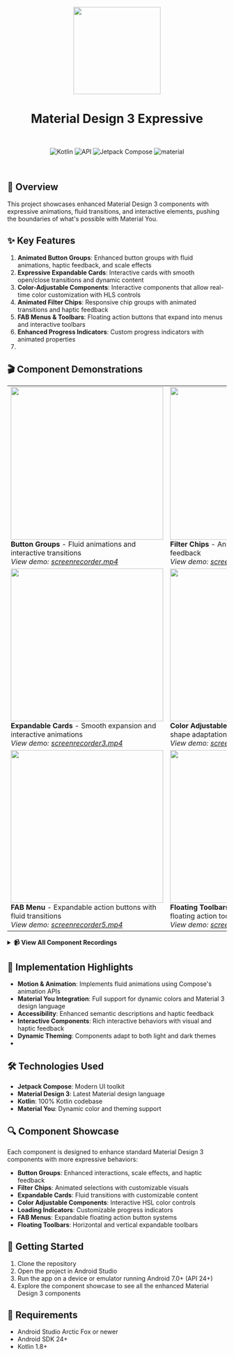 <div align="center">
<br>
<img src="https://cdn-icons-png.flaticon.com/512/6295/6295417.png" width="200" />
</div>

<h1 align="center">Material Design 3 Expressive</h1>
<br>
<p align="center">
  <img alt="Kotlin" src="https://img.shields.io/badge/Kotlin-a503fc?logo=kotlin&logoColor=white&style=for-the-badge"/>
  <img alt="API" src="https://img.shields.io/badge/Api%2024+-50f270?logo=android&logoColor=black&style=for-the-badge"/>
  <img alt="Jetpack Compose" src="https://img.shields.io/static/v1?style=for-the-badge&message=Jetpack+Compose&color=4285F4&logo=Jetpack+Compose&logoColor=FFFFFF&label="/>
  <img alt="material" src="https://custom-icon-badges.demolab.com/badge/material%20you-lightblue?style=for-the-badge&logoColor=333&logo=material-you"/>
</p>
<br>

## 🌈 Overview

This project showcases enhanced Material Design 3 components with expressive animations, fluid
transitions, and interactive elements, pushing the boundaries of what's possible with Material You.

## ✨ Key Features

1. **Animated Button Groups**: Enhanced button groups with fluid animations, haptic feedback, and
   scale effects
2. **Expressive Expandable Cards**: Interactive cards with smooth open/close transitions and dynamic
   content
3. **Color-Adjustable Components**: Interactive components that allow real-time color customization
   with HLS controls
4. **Animated Filter Chips**: Responsive chip groups with animated transitions and haptic feedback
5. **FAB Menus & Toolbars**: Floating action buttons that expand into menus and interactive toolbars
6. **Enhanced Progress Indicators**: Custom progress indicators with animated properties
7. 
## 🎬 Component Demonstrations

<table>
  <tr>
    <td valign="top">
      <img src="https://github.com/ankitgrover-fils/material-design3-expressive/raw/main/screenshots/button_groups.png" width="350"/>
      <br><b>Button Groups</b> - Fluid animations and interactive transitions
      <br><i>View demo: <a href="app/src/main/res/drawable/screenrecorder.mp4">screenrecorder.mp4</a></i>
    </td>
    <td valign="top">
      <img src="https://github.com/ankitgrover-fils/material-design3-expressive/raw/main/screenshots/filter_chips.png" width="350"/>
      <br><b>Filter Chips</b> - Animated selection with haptic feedback
      <br><i>View demo: <a href="app/src/main/res/drawable/screenrecorder2.mp4">screenrecorder2.mp4</a></i>
    </td>
  </tr>
  <tr>
    <td valign="top">
      <img src="https://github.com/ankitgrover-fils/material-design3-expressive/raw/main/screenshots/expandable_cards.png" width="350"/>
      <br><b>Expandable Cards</b> - Smooth expansion and interactive animations
      <br><i>View demo: <a href="app/src/main/res/drawable/screenrecorder3.mp4">screenrecorder3.mp4</a></i>
    </td>
    <td valign="top">
      <img src="https://github.com/ankitgrover-fils/material-design3-expressive/raw/main/screenshots/color_adjustable.png" width="350"/>
      <br><b>Color Adjustable Card</b> - Dynamic color and shape adaptation
      <br><i>View demo: <a href="app/src/main/res/drawable/screenrecorder4.mp4">screenrecorder4.mp4</a></i>
    </td>
  </tr>
  <tr>
    <td valign="top">
      <img src="https://github.com/ankitgrover-fils/material-design3-expressive/raw/main/screenshots/fab_menu.png" width="350"/>
      <br><b>FAB Menu</b> - Expandable action buttons with fluid transitions
      <br><i>View demo: <a href="app/src/main/res/drawable/screenrecorder5.mp4">screenrecorder5.mp4</a></i>
    </td>
    <td valign="top">
      <img src="https://github.com/ankitgrover-fils/material-design3-expressive/raw/main/screenshots/floating_toolbar.png" width="350"/>
      <br><b>Floating Toolbars</b> - Horizontal and vertical floating action toolbars
      <br><i>View demo: <a href="app/src/main/res/drawable/screenrecorder6.mp4">screenrecorder6.mp4</a></i>
    </td>
  </tr>
</table>

<details>
  <summary><b>📹 View All Component Recordings</b></summary>

- [Button Groups Demo (screenrecorder.mp4)](app/src/main/res/drawable/screenrecoder.gif)
- [Filter Chips Demo (screenrecorder2.mp4)](app/src/main/res/drawable/screenrecorder2.mp4)
- [Expandable Cards Demo (screenrecorder3.mp4)](app/src/main/res/drawable/screenrecorder3.mp4)
- [Color Adjustable Card Demo (screenrecorder4.mp4)](app/src/main/res/drawable/screenrecorder4.mp4)
- [FAB Menu Demo (screenrecorder5.mp4)](app/src/main/res/drawable/screenrecorder5.mp4)
- [Floating Toolbars Demo (screenrecorder6.mp4)](app/src/main/res/drawable/screenrecorder6.mp4)

</details>

## 🚀 Implementation Highlights

- **Motion & Animation**: Implements fluid animations using Compose's animation APIs
- **Material You Integration**: Full support for dynamic colors and Material 3 design language
- **Accessibility**: Enhanced semantic descriptions and haptic feedback
- **Interactive Components**: Rich interactive behaviors with visual and haptic feedback
- **Dynamic Theming**: Components adapt to both light and dark themes
- 

## 🛠️ Technologies Used

- **Jetpack Compose**: Modern UI toolkit
- **Material Design 3**: Latest Material design language
- **Kotlin**: 100% Kotlin codebase
- **Material You**: Dynamic color and theming support

## 🔍 Component Showcase

Each component is designed to enhance standard Material Design 3 components with more expressive
behaviors:

- **Button Groups**: Enhanced interactions, scale effects, and haptic feedback
- **Filter Chips**: Animated selections with customizable visuals
- **Expandable Cards**: Fluid transitions with customizable content
- **Color Adjustable Components**: Interactive HSL color controls
- **Loading Indicators**: Customizable progress indicators
- **FAB Menus**: Expandable floating action button systems
- **Floating Toolbars**: Horizontal and vertical expandable toolbars

## 📱 Getting Started

1. Clone the repository
2. Open the project in Android Studio
3. Run the app on a device or emulator running Android 7.0+ (API 24+)
4. Explore the component showcase to see all the enhanced Material Design 3 components

## 📝 Requirements

- Android Studio Arctic Fox or newer
- Android SDK 24+
- Kotlin 1.8+